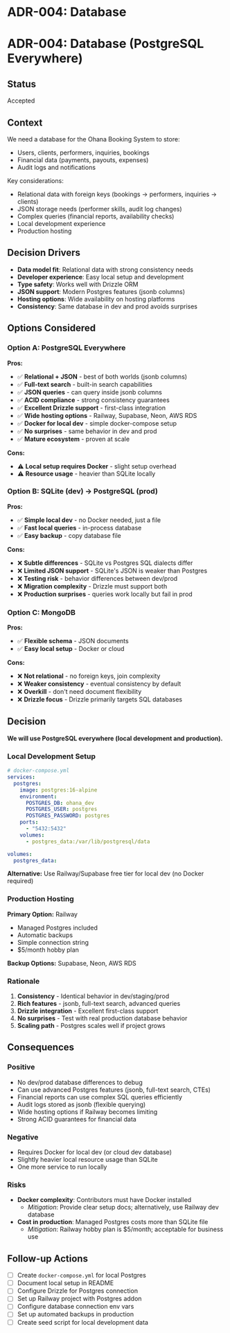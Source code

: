 # ADR-004: Database

# ADR-004: Database (PostgreSQL Everywhere)

## Status

Accepted

## Context

We need a database for the Ohana Booking System to store:

- Users, clients, performers, inquiries, bookings
- Financial data (payments, payouts, expenses)
- Audit logs and notifications

Key considerations:

- Relational data with foreign keys (bookings → performers, inquiries → clients)
- JSON storage needs (performer skills, audit log changes)
- Complex queries (financial reports, availability checks)
- Local development experience
- Production hosting

## Decision Drivers

- **Data model fit**: Relational data with strong consistency needs
- **Developer experience**: Easy local setup and development
- **Type safety**: Works well with Drizzle ORM
- **JSON support**: Modern Postgres features (jsonb columns)
- **Hosting options**: Wide availability on hosting platforms
- **Consistency**: Same database in dev and prod avoids surprises

## Options Considered

### Option A: PostgreSQL Everywhere

**Pros:**

- ✅ **Relational + JSON** - best of both worlds (jsonb columns)
- ✅ **Full-text search** - built-in search capabilities
- ✅ **JSON queries** - can query inside jsonb columns
- ✅ **ACID compliance** - strong consistency guarantees
- ✅ **Excellent Drizzle support** - first-class integration
- ✅ **Wide hosting options** - Railway, Supabase, Neon, AWS RDS
- ✅ **Docker for local dev** - simple docker-compose setup
- ✅ **No surprises** - same behavior in dev and prod
- ✅ **Mature ecosystem** - proven at scale

**Cons:**

- ⚠️ **Local setup requires Docker** - slight setup overhead
- ⚠️ **Resource usage** - heavier than SQLite locally

### Option B: SQLite (dev) → PostgreSQL (prod)

**Pros:**

- ✅ **Simple local dev** - no Docker needed, just a file
- ✅ **Fast local queries** - in-process database
- ✅ **Easy backup** - copy database file

**Cons:**

- ❌ **Subtle differences** - SQLite vs Postgres SQL dialects differ
- ❌ **Limited JSON support** - SQLite's JSON is weaker than Postgres
- ❌ **Testing risk** - behavior differences between dev/prod
- ❌ **Migration complexity** - Drizzle must support both
- ❌ **Production surprises** - queries work locally but fail in prod

### Option C: MongoDB

**Pros:**

- ✅ **Flexible schema** - JSON documents
- ✅ **Easy local setup** - Docker or cloud

**Cons:**

- ❌ **Not relational** - no foreign keys, join complexity
- ❌ **Weaker consistency** - eventual consistency by default
- ❌ **Overkill** - don't need document flexibility
- ❌ **Drizzle focus** - Drizzle primarily targets SQL databases

## Decision

**We will use PostgreSQL everywhere (local development and production).**

### Local Development Setup

```yaml
# docker-compose.yml
services:
  postgres:
    image: postgres:16-alpine
    environment:
      POSTGRES_DB: ohana_dev
      POSTGRES_USER: postgres
      POSTGRES_PASSWORD: postgres
    ports:
      - "5432:5432"
    volumes:
      - postgres_data:/var/lib/postgresql/data

volumes:
  postgres_data:
```

**Alternative:** Use Railway/Supabase free tier for local dev (no Docker required)

### Production Hosting

**Primary Option:** Railway

- Managed Postgres included
- Automatic backups
- Simple connection string
- $5/month hobby plan

**Backup Options:** Supabase, Neon, AWS RDS

### Rationale

1. **Consistency** - Identical behavior in dev/staging/prod
2. **Rich features** - jsonb, full-text search, advanced queries
3. **Drizzle integration** - Excellent first-class support
4. **No surprises** - Test with real production database behavior
5. **Scaling path** - Postgres scales well if project grows

## Consequences

### Positive

- No dev/prod database differences to debug
- Can use advanced Postgres features (jsonb, full-text search, CTEs)
- Financial reports can use complex SQL queries efficiently
- Audit logs stored as jsonb (flexible querying)
- Wide hosting options if Railway becomes limiting
- Strong ACID guarantees for financial data

### Negative

- Requires Docker for local dev (or cloud dev database)
- Slightly heavier local resource usage than SQLite
- One more service to run locally

### Risks

- **Docker complexity**: Contributors must have Docker installed
    - *Mitigation*: Provide clear setup docs; alternatively, use Railway dev database
- **Cost in production**: Managed Postgres costs more than SQLite file
    - *Mitigation*: Railway hobby plan is $5/month; acceptable for business use

## Follow-up Actions

- [ ]  Create `docker-compose.yml` for local Postgres
- [ ]  Document local setup in README
- [ ]  Configure Drizzle for Postgres connection
- [ ]  Set up Railway project with Postgres addon
- [ ]  Configure database connection env vars
- [ ]  Set up automated backups in production
- [ ]  Create seed script for local development data
